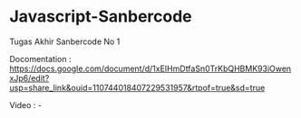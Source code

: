 # Javascript-Sanbercode
Tugas Akhir Sanbercode No 1

Docomentation : https://docs.google.com/document/d/1xEIHmDtfaSn0TrKbQHBMK93iOwenxJp6/edit?usp=share_link&ouid=110744018407229531957&rtpof=true&sd=true

Video : - 
